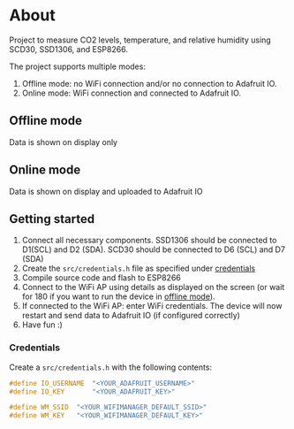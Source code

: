 
# About

Project to measure CO2 levels, temperature, and relative humidity using SCD30, SSD1306, and ESP8266.

The project supports multiple modes:
1. Offline mode: no WiFi connection and/or no connection to Adafruit IO.
2. Online mode: WiFi connection and connected to Adafruit IO.

## Offline mode

Data is shown on display only

## Online mode

Data is shown on display and uploaded to Adafruit IO

## Getting started

1. Connect all necessary components. SSD1306 should be connected to D1(SCL) and D2 (SDA). SCD30 should be connected to D6 (SCL) and D7 (SDA)
2. Create the `src/credentials.h` file as specified under [credentials](#credentials)
3. Compile source code and flash to ESP8266
4. Connect to the WiFi AP using details as displayed on the screen (or wait for 180 if you want to run the device in [offline mode](#offline-mode)).
5. If connected to the WiFi AP: enter WiFi credentials. The device will now restart and send data to Adafruit IO (if configured correctly)
6. Have fun :) 


### Credentials

Create a `src/credentials.h` with the following contents: 
``` c
#define IO_USERNAME  "<YOUR_ADAFRUIT_USERNAME>"
#define IO_KEY       "<YOUR_ADAFRUIT_KEY>"

#define WM_SSID  "<YOUR_WIFIMANAGER_DEFAULT_SSID>"
#define WM_KEY   "<YOUR_WIFIMANAGER_DEFAULT_KEY>"
```